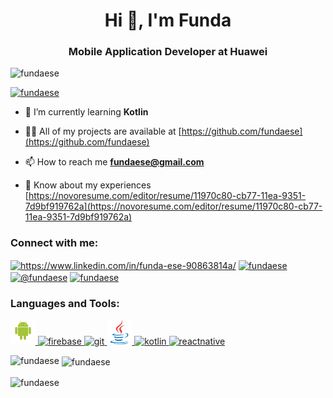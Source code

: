<h1 align="center">Hi 👋, I'm Funda</h1>
<h3 align="center">Mobile Application Developer at Huawei</h3>

<p align="left"> <img src="https://komarev.com/ghpvc/?username=fundaese&label=Profile%20views&color=0e75b6&style=flat" alt="fundaese" /> </p>

<p align="left"> <a href="https://github.com/ryo-ma/github-profile-trophy"><img src="https://github-profile-trophy.vercel.app/?username=fundaese" alt="fundaese" /></a> </p>

- 🌱 I’m currently learning **Kotlin**

- 👨‍💻 All of my projects are available at [https://github.com/fundaese](https://github.com/fundaese)

- 📫 How to reach me **fundaese@gmail.com**

- 📄 Know about my experiences [https://novoresume.com/editor/resume/11970c80-cb77-11ea-9351-7d9bf919762a](https://novoresume.com/editor/resume/11970c80-cb77-11ea-9351-7d9bf919762a)

<h3 align="left">Connect with me:</h3>
<p align="left">
<a href="https://linkedin.com/in/https://www.linkedin.com/in/funda-ese-90863814a/" target="blank"><img align="center" src="https://raw.githubusercontent.com/rahuldkjain/github-profile-readme-generator/master/src/images/icons/Social/linked-in-alt.svg" alt="https://www.linkedin.com/in/funda-ese-90863814a/" height="30" width="40" /></a>
<a href="https://instagram.com/fundaese" target="blank"><img align="center" src="https://raw.githubusercontent.com/rahuldkjain/github-profile-readme-generator/master/src/images/icons/Social/instagram.svg" alt="fundaese" height="30" width="40" /></a>
<a href="https://medium.com/@fundaese" target="blank"><img align="center" src="https://raw.githubusercontent.com/rahuldkjain/github-profile-readme-generator/master/src/images/icons/Social/medium.svg" alt="@fundaese" height="30" width="40" /></a>
<a href="https://www.hackerrank.com/fundaese" target="blank"><img align="center" src="https://raw.githubusercontent.com/rahuldkjain/github-profile-readme-generator/master/src/images/icons/Social/hackerrank.svg" alt="fundaese" height="30" width="40" /></a>
</p>

<h3 align="left">Languages and Tools:</h3>
<p align="left"> <a href="https://developer.android.com" target="_blank"> <img src="https://raw.githubusercontent.com/devicons/devicon/master/icons/android/android-original-wordmark.svg" alt="android" width="40" height="40"/> </a> <a href="https://firebase.google.com/" target="_blank"> <img src="https://www.vectorlogo.zone/logos/firebase/firebase-icon.svg" alt="firebase" width="40" height="40"/> </a> <a href="https://git-scm.com/" target="_blank"> <img src="https://www.vectorlogo.zone/logos/git-scm/git-scm-icon.svg" alt="git" width="40" height="40"/> </a> <a href="https://www.java.com" target="_blank"> <img src="https://raw.githubusercontent.com/devicons/devicon/master/icons/java/java-original.svg" alt="java" width="40" height="40"/> </a> <a href="https://kotlinlang.org" target="_blank"> <img src="https://www.vectorlogo.zone/logos/kotlinlang/kotlinlang-icon.svg" alt="kotlin" width="40" height="40"/> </a> <a href="https://reactnative.dev/" target="_blank"> <img src="https://reactnative.dev/img/header_logo.svg" alt="reactnative" width="40" height="40"/> </a> </p>

<p><img align="left" src="https://github-readme-stats.vercel.app/api/top-langs?username=fundaese&show_icons=true&locale=en&layout=compact" alt="fundaese" /></p>

<p>&nbsp;<img align="center" src="https://github-readme-stats.vercel.app/api?username=fundaese&show_icons=true&locale=en" alt="fundaese" /></p>

<p><img align="center" src="https://github-readme-streak-stats.herokuapp.com/?user=fundaese&" alt="fundaese" /></p>
